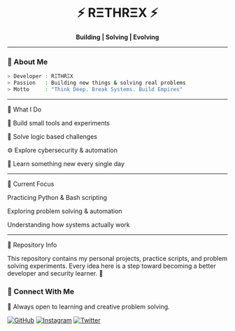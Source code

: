 <h1 align="center">⚡ RΞTHRΞX ⚡</h1>
<p align="center">
  <b> Building | Solving | Evolving</b><br>
</p>

---

### 🧠 About Me
```bash
> Developer : RΞTHRΞX  
> Passion   : Building new things & solving real problems  
> Motto     : "Think Deep. Break Systems. Build Empires"

```
---

🚀 What I Do

🧩 Build small tools and experiments

🧠 Solve logic based challenges

⚙️ Explore cybersecurity & automation

🌱 Learn something new every single day



---

🔧 Current Focus

Practicing Python & Bash scripting

Exploring problem solving & automation

Understanding how systems actually work



---

📂 Repository Info

This repository contains my personal projects, practice scripts, and problem solving experiments.
Every idea here is a step toward becoming a better developer and security learner. 🖤

### 🖤 Connect With Me

💬 Always open to learning and creative problem solving.

[![GitHub](https://img.shields.io/badge/GitHub-Rethrex-181717?style=for-the-badge&logo=github&logoColor=white)](https://github.com/rethrex)
[![Instagram](https://img.shields.io/badge/Instagram-@rethrex-e4405f?style=for-the-badge&logo=instagram&logoColor=white)](https://instagram.com/rethrex)
[![Twitter](https://img.shields.io/badge/Twitter-@rethrex-1DA1F2?style=for-the-badge&logo=twitter&logoColor=white)](https://x.com/rethrex)
